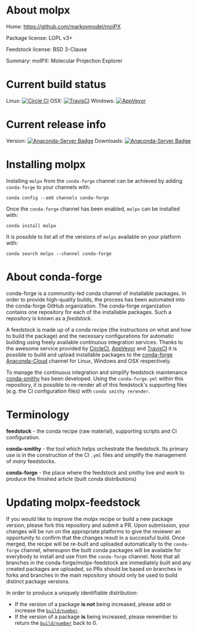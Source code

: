 About molpx
===========

Home: https://github.com/markovmodel/molPX

Package license: LGPL v3+

Feedstock license: BSD 3-Clause

Summary: molPX: Molecular Projection Explorer



Current build status
====================

Linux: [![Circle CI](https://circleci.com/gh/conda-forge/molpx-feedstock.svg?style=shield)](https://circleci.com/gh/conda-forge/molpx-feedstock)
OSX: [![TravisCI](https://travis-ci.org/conda-forge/molpx-feedstock.svg?branch=master)](https://travis-ci.org/conda-forge/molpx-feedstock)
Windows: [![AppVeyor](https://ci.appveyor.com/api/projects/status/github/conda-forge/molpx-feedstock?svg=True)](https://ci.appveyor.com/project/conda-forge/molpx-feedstock/branch/master)

Current release info
====================
Version: [![Anaconda-Server Badge](https://anaconda.org/conda-forge/molpx/badges/version.svg)](https://anaconda.org/conda-forge/molpx)
Downloads: [![Anaconda-Server Badge](https://anaconda.org/conda-forge/molpx/badges/downloads.svg)](https://anaconda.org/conda-forge/molpx)

Installing molpx
================

Installing `molpx` from the `conda-forge` channel can be achieved by adding `conda-forge` to your channels with:

```
conda config --add channels conda-forge
```

Once the `conda-forge` channel has been enabled, `molpx` can be installed with:

```
conda install molpx
```

It is possible to list all of the versions of `molpx` available on your platform with:

```
conda search molpx --channel conda-forge
```


About conda-forge
=================

conda-forge is a community-led conda channel of installable packages.
In order to provide high-quality builds, the process has been automated into the
conda-forge GitHub organization. The conda-forge organization contains one repository
for each of the installable packages. Such a repository is known as a *feedstock*.

A feedstock is made up of a conda recipe (the instructions on what and how to build
the package) and the necessary configurations for automatic building using freely
available continuous integration services. Thanks to the awesome service provided by
[CircleCI](https://circleci.com/), [AppVeyor](http://www.appveyor.com/)
and [TravisCI](https://travis-ci.org/) it is possible to build and upload installable
packages to the [conda-forge](https://anaconda.org/conda-forge)
[Anaconda-Cloud](http://docs.anaconda.org/) channel for Linux, Windows and OSX respectively.

To manage the continuous integration and simplify feedstock maintenance
[conda-smithy](http://github.com/conda-forge/conda-smithy) has been developed.
Using the ``conda-forge.yml`` within this repository, it is possible to re-render all of
this feedstock's supporting files (e.g. the CI configuration files) with ``conda smithy rerender``.


Terminology
===========

**feedstock** - the conda recipe (raw material), supporting scripts and CI configuration.

**conda-smithy** - the tool which helps orchestrate the feedstock.
                   Its primary use is in the construction of the CI ``.yml`` files
                   and simplify the management of *many* feedstocks.

**conda-forge** - the place where the feedstock and smithy live and work to
                  produce the finished article (built conda distributions)


Updating molpx-feedstock
========================

If you would like to improve the molpx recipe or build a new
package version, please fork this repository and submit a PR. Upon submission,
your changes will be run on the appropriate platforms to give the reviewer an
opportunity to confirm that the changes result in a successful build. Once
merged, the recipe will be re-built and uploaded automatically to the
`conda-forge` channel, whereupon the built conda packages will be available for
everybody to install and use from the `conda-forge` channel.
Note that all branches in the conda-forge/molpx-feedstock are
immediately built and any created packages are uploaded, so PRs should be based
on branches in forks and branches in the main repository should only be used to
build distinct package versions.

In order to produce a uniquely identifiable distribution:
 * If the version of a package **is not** being increased, please add or increase
   the [``build/number``](http://conda.pydata.org/docs/building/meta-yaml.html#build-number-and-string).
 * If the version of a package **is** being increased, please remember to return
   the [``build/number``](http://conda.pydata.org/docs/building/meta-yaml.html#build-number-and-string)
   back to 0.
